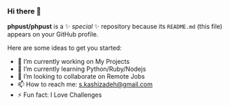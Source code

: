 ### Hi there 👋

**phpust/phpust** is a ✨ _special_ ✨ repository because its `README.md` (this file) appears on your GitHub profile.

Here are some ideas to get you started:

- 🔭 I’m currently working on My Projects
- 🌱 I’m currently learning Python/Ruby/Nodejs
- 👯 I’m looking to collaborate on Remote Jobs
- 📫 How to reach me: s.kashizadeh@gmail.com
- ⚡ Fun fact: I Love Challenges

